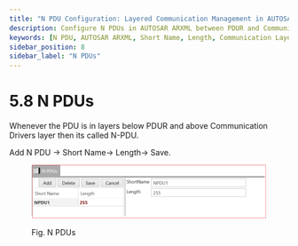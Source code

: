 ```yaml
---
title: "N PDU Configuration: Layered Communication Management in AUTOSAR"
description: Configure N PDUs in AUTOSAR ARXML between PDUR and Communication Drivers. Define names and lengths to enhance communication management and streamline data flow for optimized performance.
keywords: [N PDU, AUTOSAR ARXML, Short Name, Length, Communication Layers, PDUR, Communication Drivers]
sidebar_position: 8
sidebar_label: "N PDUs"
---
```


# 5.8 N PDUs

Whenever the PDU is in layers below PDUR and above Communication Drivers layer then its called N-PDU.

Add N PDU → Short Name→ Length→ Save.

<div class="text--center">

<figure>

![N PDUs](../assets/image33.webp "- N PDUs")
<figcaption>Fig. N PDUs </figcaption>
</figure>
</div>